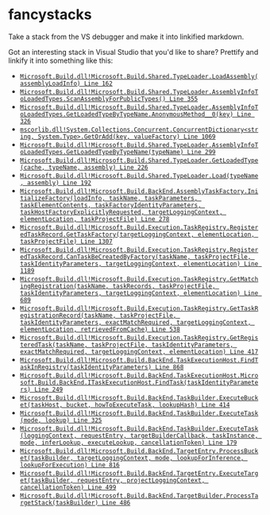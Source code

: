 # fancystacks

Take a stack from the VS debugger and make it into linkified markdown.

Got an interesting stack in Visual Studio that you'd like to share? Prettify and linkify it into something like this:

* [`Microsoft.Build.dll!Microsoft.Build.Shared.TypeLoader.LoadAssembly(assemblyLoadInfo) Line 162`](https://github.com/dotnet/msbuild/blob/4242f381a90f77f483b123819759db1ff8eddf67/src/Shared/TypeLoader.cs#L162)
* [`Microsoft.Build.dll!Microsoft.Build.Shared.TypeLoader.AssemblyInfoToLoadedTypes.ScanAssemblyForPublicTypes() Line 355`](https://github.com/dotnet/msbuild/blob/4242f381a90f77f483b123819759db1ff8eddf67/src/Shared/TypeLoader.cs#L355)
* [`Microsoft.Build.dll!Microsoft.Build.Shared.TypeLoader.AssemblyInfoToLoadedTypes.GetLoadedTypeByTypeName.AnonymousMethod__0(key) Line 326`](https://github.com/dotnet/msbuild/blob/4242f381a90f77f483b123819759db1ff8eddf67/src/Shared/TypeLoader.cs#L326)
* [`mscorlib.dll!System.Collections.Concurrent.ConcurrentDictionary<string, System.Type>.GetOrAdd(key, valueFactory) Line 1069`](f://dd/ndp/clr/src/BCL/system/Collections/Concurrent/ConcurrentDictionary.cs#L1069)
* [`Microsoft.Build.dll!Microsoft.Build.Shared.TypeLoader.AssemblyInfoToLoadedTypes.GetLoadedTypeByTypeName(typeName) Line 299`](https://github.com/dotnet/msbuild/blob/4242f381a90f77f483b123819759db1ff8eddf67/src/Shared/TypeLoader.cs#L299)
* [`Microsoft.Build.dll!Microsoft.Build.Shared.TypeLoader.GetLoadedType(cache, typeName, assembly) Line 226`](https://github.com/dotnet/msbuild/blob/4242f381a90f77f483b123819759db1ff8eddf67/src/Shared/TypeLoader.cs#L226)
* [`Microsoft.Build.dll!Microsoft.Build.Shared.TypeLoader.Load(typeName, assembly) Line 192`](https://github.com/dotnet/msbuild/blob/4242f381a90f77f483b123819759db1ff8eddf67/src/Shared/TypeLoader.cs#L192)
* [`Microsoft.Build.dll!Microsoft.Build.BackEnd.AssemblyTaskFactory.InitializeFactory(loadInfo, taskName, taskParameters, taskElementContents, taskFactoryIdentityParameters, taskHostFactoryExplicitlyRequested, targetLoggingContext, elementLocation, taskProjectFile) Line 278`](https://github.com/dotnet/msbuild/blob/4242f381a90f77f483b123819759db1ff8eddf67/src/Build/Instance/TaskFactories/AssemblyTaskFactory.cs#L278)
* [`Microsoft.Build.dll!Microsoft.Build.Execution.TaskRegistry.RegisteredTaskRecord.GetTaskFactory(targetLoggingContext, elementLocation, taskProjectFile) Line 1307`](https://github.com/dotnet/msbuild/blob/4242f381a90f77f483b123819759db1ff8eddf67/src/Build/Instance/TaskRegistry.cs#L1307)
* [`Microsoft.Build.dll!Microsoft.Build.Execution.TaskRegistry.RegisteredTaskRecord.CanTaskBeCreatedByFactory(taskName, taskProjectFile, taskIdentityParameters, targetLoggingContext, elementLocation) Line 1189`](https://github.com/dotnet/msbuild/blob/4242f381a90f77f483b123819759db1ff8eddf67/src/Build/Instance/TaskRegistry.cs#L1189)
* [`Microsoft.Build.dll!Microsoft.Build.Execution.TaskRegistry.GetMatchingRegistration(taskName, taskRecords, taskProjectFile, taskIdentityParameters, targetLoggingContext, elementLocation) Line 689`](https://github.com/dotnet/msbuild/blob/4242f381a90f77f483b123819759db1ff8eddf67/src/Build/Instance/TaskRegistry.cs#L689)
* [`Microsoft.Build.dll!Microsoft.Build.Execution.TaskRegistry.GetTaskRegistrationRecord(taskName, taskProjectFile, taskIdentityParameters, exactMatchRequired, targetLoggingContext, elementLocation, retrievedFromCache) Line 538`](https://github.com/dotnet/msbuild/blob/4242f381a90f77f483b123819759db1ff8eddf67/src/Build/Instance/TaskRegistry.cs#L538)
* [`Microsoft.Build.dll!Microsoft.Build.Execution.TaskRegistry.GetRegisteredTask(taskName, taskProjectFile, taskIdentityParameters, exactMatchRequired, targetLoggingContext, elementLocation) Line 417`](https://github.com/dotnet/msbuild/blob/4242f381a90f77f483b123819759db1ff8eddf67/src/Build/Instance/TaskRegistry.cs#L417)
* [`Microsoft.Build.dll!Microsoft.Build.BackEnd.TaskExecutionHost.FindTaskInRegistry(taskIdentityParameters) Line 868`](https://github.com/dotnet/msbuild/blob/4242f381a90f77f483b123819759db1ff8eddf67/src/Build/BackEnd/TaskExecutionHost/TaskExecutionHost.cs#L868)
* [`Microsoft.Build.dll!Microsoft.Build.BackEnd.TaskExecutionHost.Microsoft.Build.BackEnd.ITaskExecutionHost.FindTask(taskIdentityParameters) Line 249`](https://github.com/dotnet/msbuild/blob/4242f381a90f77f483b123819759db1ff8eddf67/src/Build/BackEnd/TaskExecutionHost/TaskExecutionHost.cs#L249)
* [`Microsoft.Build.dll!Microsoft.Build.BackEnd.TaskBuilder.ExecuteBucket(taskHost, bucket, howToExecuteTask, lookupHash) Line 414`](https://github.com/dotnet/msbuild/blob/4242f381a90f77f483b123819759db1ff8eddf67/src/Build/BackEnd/Components/RequestBuilder/TaskBuilder.cs#L414)
* [`Microsoft.Build.dll!Microsoft.Build.BackEnd.TaskBuilder.ExecuteTask(mode, lookup) Line 325`](https://github.com/dotnet/msbuild/blob/4242f381a90f77f483b123819759db1ff8eddf67/src/Build/BackEnd/Components/RequestBuilder/TaskBuilder.cs#L325)
* [`Microsoft.Build.dll!Microsoft.Build.BackEnd.TaskBuilder.ExecuteTask(loggingContext, requestEntry, targetBuilderCallback, taskInstance, mode, inferLookup, executeLookup, cancellationToken) Line 179`](https://github.com/dotnet/msbuild/blob/4242f381a90f77f483b123819759db1ff8eddf67/src/Build/BackEnd/Components/RequestBuilder/TaskBuilder.cs#L179)
* [`Microsoft.Build.dll!Microsoft.Build.BackEnd.TargetEntry.ProcessBucket(taskBuilder, targetLoggingContext, mode, lookupForInference, lookupForExecution) Line 816`](https://github.com/dotnet/msbuild/blob/4242f381a90f77f483b123819759db1ff8eddf67/src/Build/BackEnd/Components/RequestBuilder/TargetEntry.cs#L816)
* [`Microsoft.Build.dll!Microsoft.Build.BackEnd.TargetEntry.ExecuteTarget(taskBuilder, requestEntry, projectLoggingContext, cancellationToken) Line 499`](https://github.com/dotnet/msbuild/blob/4242f381a90f77f483b123819759db1ff8eddf67/src/Build/BackEnd/Components/RequestBuilder/TargetEntry.cs#L499)
* [`Microsoft.Build.dll!Microsoft.Build.BackEnd.TargetBuilder.ProcessTargetStack(taskBuilder) Line 486`](https://github.com/dotnet/msbuild/blob/4242f381a90f77f483b123819759db1ff8eddf67/src/Build/BackEnd/Components/RequestBuilder/TargetBuilder.cs#L486)
